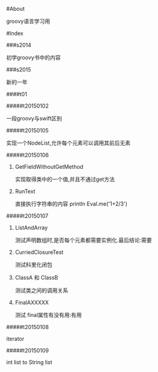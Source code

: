 #About

groovy语言学习用

#Index

###s2014

初学groovy书中的内容

###s2015

新的一年

####t01

#####t20150102

一段groovy与swift区别

#####t20150105

实现一个NodeList,允许每个元素可以调用其前后无素

#####t20150106

1. GetFieldWithoutGetMethod

    实现取得类中的一个值,并且不通过get方法

2. RunText

    直接执行字符串的内容  println Eval.me('1+2/3')

#####t20150107

1. ListAndArray

    测试声明数组时,是否每个元素都需要实例化.最后结论:需要

2. CurriedClosureTest

    测试科里化闭包

3. ClassA 和 ClassB

    测试类之间的调用关系

4. FinalAXXXXX

    测试 final属性有没有用:有用

#####t20150108

iterator

#####t20150109

int list to String list